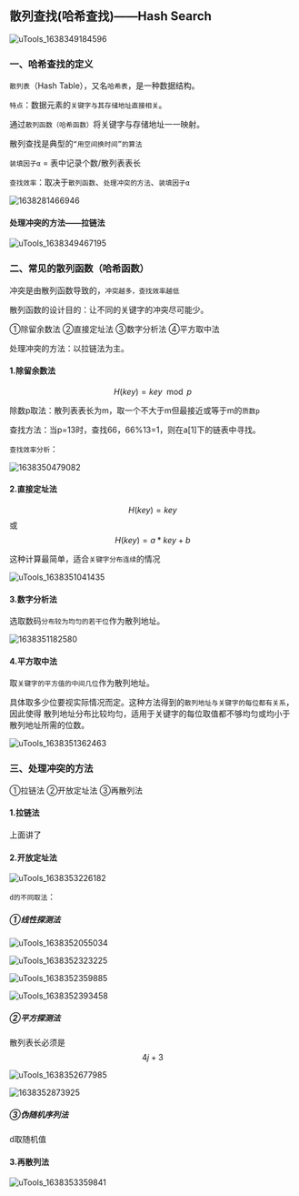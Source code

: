 ## 散列查找(哈希查找)——Hash Search

![uTools_1638349184596](../images/uTools_1638349184596.png)

### 一、哈希查找的定义

`散列表`（Hash Table），又名`哈希表`，是一种数据结构。

`特点`：数据元素的`关键字与其存储地址直接相关`。

通过`散列函数（哈希函数）`将关键字与存储地址一一映射。

散列查找是典型的`“用空间换时间”的算法`

`装填因子α` = 表中记录个数/散列表表长

`查找效率`：取决于`散列函数`、`处理冲突的方法`、`装填因子α`

![1638281466946](../images/1638281466946.jpg)

#### 处理冲突的方法——拉链法

![uTools_1638349467195](../images/uTools_1638349467195.png)

### 二、常见的散列函数（哈希函数）

冲突是由散列函数导致的，`冲突越多，查找效率越低`

散列函数的设计目的：让不同的关键字的冲突尽可能少。

①除留余数法
②直接定址法
③数字分析法
④平方取中法

处理冲突的方法：以拉链法为主。

#### 1.除留余数法

$$H(key)=key\mod{p}$$

除数p取法：散列表表长为m，取一个不大于m但最接近或等于m的`质数p`

查找方法：当p=13时，查找66，66%13=1，则在a[1]下的链表中寻找。

`查找效率分析`：

![1638350479082](../images/1638350479082.jpg)

#### 2.直接定址法

$$H(key)=key$$ 或 $$H(key)=a*key+b$$ 

这种计算最简单，适合`关键字分布连续`的情况

![uTools_1638351041435](../images/uTools_1638351041435.png)

#### 3.数字分析法

选取数码`分布较为均匀的若干位`作为散列地址。

![1638351182580](../images/1638351182580.png)

#### 4.平方取中法

取`关键字的平方值的中间几位`作为散列地址。

具体取多少位要视实际情况而定。这种方法得到的`散列地址与关键字的每位都有关系`，因此使得
散列地址分布比较均匀，适用于关键字的每位取值都不够均匀或均小于散列地址所需的位数。

![uTools_1638351362463](../images/uTools_1638351362463.png)

###  三、处理冲突的方法

①拉链法
②开放定址法
③再散列法

#### 1.拉链法

上面讲了

#### 2.开放定址法

![uTools_1638353226182](../images/uTools_1638353226182.png)

`d的不同取法`：

##### ①线性探测法

![uTools_1638352055034](../images/uTools_1638352055034.png)

![uTools_1638352323225](../images/uTools_1638352323225.png)

![uTools_1638352359885](../images/uTools_1638352359885.png)

![uTools_1638352393458](../images/uTools_1638352393458.png)

##### ②平方探测法

散列表长必须是$$4j+3$$

![uTools_1638352677985](../images/uTools_1638352677985.png)

![1638352873925](../images/1638352873925.png)

##### ③伪随机序列法

d取随机值

#### 3.再散列法

![uTools_1638353359841](../images/uTools_1638353359841.png)
